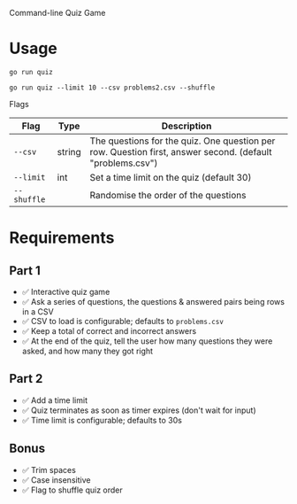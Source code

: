 Command-line Quiz Game

# Usage

```
go run quiz

go run quiz --limit 10 --csv problems2.csv --shuffle
```

Flags

| Flag        | Type   | Description                                                                                               |
| ----------- | ------ | --------------------------------------------------------------------------------------------------------- |
| `--csv`     | string | The questions for the quiz. One question per row. Question first, answer second. (default "problems.csv") |
| `--limit`   | int    | Set a time limit on the quiz (default 30)                                                                 |
| `--shuffle` |        | Randomise the order of the questions                                                                      |

# Requirements

## Part 1

- ✅ Interactive quiz game
- ✅ Ask a series of questions, the questions & answered pairs being rows in a CSV
- ✅ CSV to load is configurable; defaults to `problems.csv`
- ✅ Keep a total of correct and incorrect answers
- ✅ At the end of the quiz, tell the user how many questions they were asked, and how many they got right

## Part 2

- ✅ Add a time limit
- ✅ Quiz terminates as soon as timer expires (don't wait for input)
- ✅ Time limit is configurable; defaults to 30s

## Bonus

- ✅ Trim spaces
- ✅ Case insensitive
- ✅ Flag to shuffle quiz order
